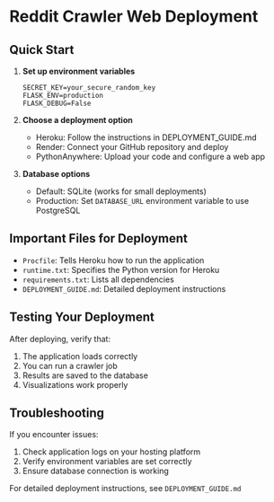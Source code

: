 # Reddit Crawler Web Deployment

## Quick Start

1. **Set up environment variables**
   ```
   SECRET_KEY=your_secure_random_key
   FLASK_ENV=production
   FLASK_DEBUG=False
   ```

2. **Choose a deployment option**
   - Heroku: Follow the instructions in DEPLOYMENT_GUIDE.md
   - Render: Connect your GitHub repository and deploy
   - PythonAnywhere: Upload your code and configure a web app

3. **Database options**
   - Default: SQLite (works for small deployments)
   - Production: Set `DATABASE_URL` environment variable to use PostgreSQL

## Important Files for Deployment

- `Procfile`: Tells Heroku how to run the application
- `runtime.txt`: Specifies the Python version for Heroku
- `requirements.txt`: Lists all dependencies
- `DEPLOYMENT_GUIDE.md`: Detailed deployment instructions

## Testing Your Deployment

After deploying, verify that:
1. The application loads correctly
2. You can run a crawler job
3. Results are saved to the database
4. Visualizations work properly

## Troubleshooting

If you encounter issues:
1. Check application logs on your hosting platform
2. Verify environment variables are set correctly
3. Ensure database connection is working

For detailed deployment instructions, see `DEPLOYMENT_GUIDE.md`